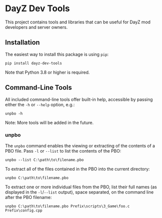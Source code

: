 # DayZ Dev Tools

This project contains tools and libraries that can be useful for DayZ mod
developers and server owners.

## Installation

The easiest way to install this package is using `pip`:

```
pip install dayz-dev-tools
```

Note that Python 3.8 or higher is required.

## Command-Line Tools

All included command-line tools offer built-in help, accessible by passing
either the `-h` or `--help` option, e.g.:

```
unpbo -h
```

Note: More tools will be added in the future.

### unpbo

The `unpbo` command enables the viewing or extracting of the contents of a PBO
file. Pass `-l` or `--list` to list the contents of the PBO:

```
unpbo --list C:\path\to\filename.pbo
```

To extract all of the files contained in the PBO into the current directory:

```
unpbo C:\path\to\filename.pbo
```

To extract one or more individual files from the PBO, list their full names (as
displayed in the `-l`/`--list` output), space separated, on the command line
after the PBO filename:

```
unpbo C:\path\to\filename.pbo Prefix\scripts\3_Game\foo.c Prefix\config.cpp
```
